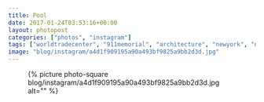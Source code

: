 ```yaml
---
title: Pool
date: 2017-01-24T03:53:16+00:00
layout: photopost
categories: ["photos", "instagram"]
tags: ["worldtradecenter", "911memorial", "architecture", "newyork", "nyc"]
image: "blog/instagram/a4d1f909195a90a493bf9825a9bb2d3d.jpg"
---
```


<figure class="photo photo--square">
  {% picture photo-square blog/instagram/a4d1f909195a90a493bf9825a9bb2d3d.jpg alt="" %}
</figure>


